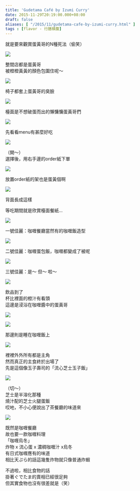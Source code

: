 ```yaml
---
title: 'Gudetama Café by Izumi Curry'
date: 2015-11-29T20:19:00.000+08:00
draft: false
aliases: [ "/2015/11/gudetama-cafe-by-izumi-curry.html" ]
tags : [flavor - 行膳積腹]
---
```


就是要來觀賞蛋黃哥的N種死法（偷笑）  

[![](https://c1.staticflickr.com/5/4361/36267423081_70a671242a_z.jpg)](https://c1.staticflickr.com/5/4361/36267423081_70a671242a_z.jpg)

整間店都是蛋黃哥  
被橙橙黃黃的顏色包圍住呢～  

[![](https://c1.staticflickr.com/5/4351/36404007385_1d920b2140_z.jpg)](https://c1.staticflickr.com/5/4351/36404007385_1d920b2140_z.jpg)

椅子都套上蛋黃哥的臭臉  

[![](https://c1.staticflickr.com/5/4365/35568946934_ecb0588bcc_z.jpg)](https://c1.staticflickr.com/5/4365/35568946934_ecb0588bcc_z.jpg)

檯面是不想破蛋而出的懶慵慵蛋黃哥們  

[![](https://c1.staticflickr.com/5/4384/36404084535_404cb95380_z.jpg)](https://c1.staticflickr.com/5/4384/36404084535_404cb95380_z.jpg)

先看看menu有甚麼好吃  

[![](https://c1.staticflickr.com/5/4349/36404115885_ae36625887_z.jpg)](https://c1.staticflickr.com/5/4349/36404115885_ae36625887_z.jpg)

（開～）  
選擇後，用右手邊的order紙下單  

[![](https://c1.staticflickr.com/5/4402/35568915874_9e6aa3b82e_z.jpg)](https://c1.staticflickr.com/5/4402/35568915874_9e6aa3b82e_z.jpg)

放置order紙的架也是蛋黃個啊  

[![](https://c1.staticflickr.com/5/4439/36236077792_c8a6283442_z.jpg)](https://c1.staticflickr.com/5/4439/36236077792_c8a6283442_z.jpg)

背面長成這樣  
  
等吃期間就是欣賞檯面餐紙...  
  
  

[![](https://c1.staticflickr.com/5/4344/36404046515_6e4d0b161f_z.jpg)](https://c1.staticflickr.com/5/4344/36404046515_6e4d0b161f_z.jpg)

一號佳麗：咖喱餐廳當然有的咖喱飯造型  

[![](https://c1.staticflickr.com/5/4367/36404077085_02aaa157e7_z.jpg)](https://c1.staticflickr.com/5/4367/36404077085_02aaa157e7_z.jpg)

二號佳麗：咖喱蛋包飯，咖喱都變成了被呢  

[![](https://c1.staticflickr.com/5/4425/36236118422_ca7b4be343_z.jpg)](https://c1.staticflickr.com/5/4425/36236118422_ca7b4be343_z.jpg)

三號佳麗：是～ 但～ 啦～  

[![](https://c1.staticflickr.com/5/4368/36267493381_c3c07424e8_z.jpg)](https://c1.staticflickr.com/5/4368/36267493381_c3c07424e8_z.jpg)

飲品到了  
杯比裡面的橙汁有看頭  
這邊是浸浴在咖喱醬中的蛋黃哥  

[![](https://c1.staticflickr.com/5/4395/36007591840_589fc9d6a2_z.jpg)](https://c1.staticflickr.com/5/4395/36007591840_589fc9d6a2_z.jpg)

[![](https://c1.staticflickr.com/5/4395/36007591840_589fc9d6a2_c.jpg)](https://c1.staticflickr.com/5/4395/36007591840_589fc9d6a2_c.jpg)

那邊則是睡在咖喱飯上  

[![](https://c1.staticflickr.com/5/4347/36267435351_6df378049e_z.jpg)](https://c1.staticflickr.com/5/4347/36267435351_6df378049e_z.jpg)

裡裡外外所有都是主角  
然而真正的主食終於出場了  
先是這個像玉子壽司的「流心芝士玉子飯」  

[![](https://c1.staticflickr.com/5/4374/36007509310_17352a6d8b_z.jpg)](https://c1.staticflickr.com/5/4374/36007509310_17352a6d8b_z.jpg)

（切～）  
芝士是半溶化那種  
燒汁配的芝士火腿蛋飯  
哎吔，不小心便說出了茶餐廳的味道來  

[![](https://c1.staticflickr.com/5/4375/36267518651_2ce19faa15_z.jpg)](https://c1.staticflickr.com/5/4375/36267518651_2ce19faa15_z.jpg)

既然是咖喱餐廳  
故也要一款咖喱料理  
「咖喱烏冬」  
炸物 x 流心蛋 x 濃稠咖喱汁 x烏冬  
有日式咖喱應有的味道  
相比天ぷら的話這幾隻炸物就只像普通炸蝦  
  
不過啦，相比食物的話  
掛著ぐでたま的賣相已經很足夠  
但其實食物也沒有很差就是（笑）